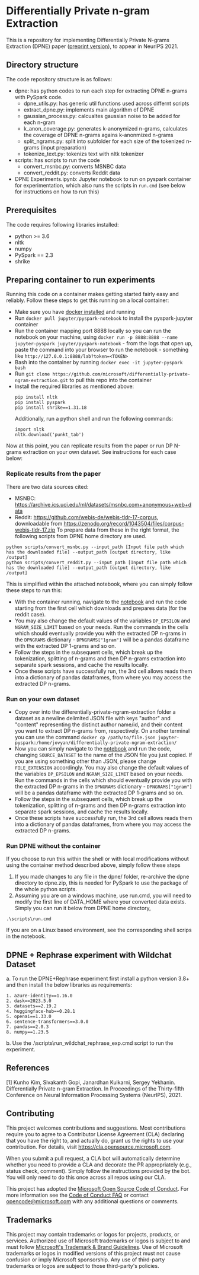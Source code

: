 # Differentially Private n-gram Extraction
This is a repository for implementing Differentially Private N-grams Extraction (DPNE) paper ([preprint version](https://arxiv.org/abs/2108.02831)), to appear in NeurIPS 2021.

## Directory structure

The code repository structure is as follows:
- dpne: has python codes to run each step for extracting DPNE n-grams with PySpark code.
  - dpne_utils.py: has generic util functions used across differnt scripts
  - extract_dpne.py: implements main algorithm of DPNE
  - gaussian_process.py: calcualtes gaussian noise to be added for each n-gram
  - k_anon_coverage.py: generates k-anonymized n-grams, calculates the coverage of DPNE n-grams agains k-anonmized n-grams
  - split_ngrams.py: split into subfolder for each size of the tokenized n-grams (input preparation)
  - tokenize_text.py: tokenizs text with nltk tokenizer
- scripts: has scripts to run the code
  - convert_msnbc.py: converts MSNBC data
  - convert_reddit.py: converts Reddit data
- DPNE Experiments.ipynb: Jupyter notebook to run on pyspark container for experimentation, which also runs the scripts in `run.cmd` (see below for instructions on how to run this)

## Prerequisites

The code requires following libraries installed:
- python >= 3.6
- nltk
- numpy
- PySpark == 2.3
- shrike

## Preparing container to run experiments
Running this code on a container makes getting started fairly easy and reliably. Follow these steps to get this running on a local container:
- Make sure you have [docker installed](https://docs.docker.com/engine/install/) and running
- Run `docker pull jupyter/pyspark-notebook` to install the pyspark-jupyter container
- Run the container mapping port 8888 locally so you can run the notebook on your machine, using `docker run -p 8888:8888 --name jupyter-pyspark jupyter/pyspark-notebook` - from the logs that open up, paste the command into your browser to run the notebook - something like `http://127.0.0.1:8888/lab?token=<TOKEN>`
- Bash into the container by running `docker exec -it jupyter-pyspark bash`
- Run `git clone https://github.com/microsoft/differentially-private-ngram-extraction.git` to pull this repo into the container
- Install the required libraries as mentioned above:
  ```
  pip install nltk
  pip install pyspark
  pip install shrike==1.31.18
  ```
  Additionally, run a python shell and run the following commands:
  ```
  import nltk
  nltk.download('punkt_tab')
  ```
Now at this point, you can replicate results from the paper or run DP N-grams extraction on your own dataset. See instructions for each case below:

### Replicate results from the paper
There are two data sources cited:
- MSNBC: https://archive.ics.uci.edu/ml/datasets/msnbc.com+anonymous+web+data
- Reddit: https://github.com/webis-de/webis-tldr-17-corpus, 
downloadable from https://zenodo.org/record/1043504/files/corpus-webis-tldr-17.zip
To prepare data from these in the right format, the following scripts from DPNE home directory are used. 
```
python scripts/convert_msnbc.py --input_path [Input file path which has the downloaded file] --output_path [output directory, like /output]
python scripts/convert_reddit.py --input_path [Input file path which has the downloaded file] --output_path [output directory, like /output]
```
This is simplified within the attached notebook, where you can simply follow these steps to run this:
 - With the container running, navigate to the [notebook](http://127.0.0.1:8888/lab/tree/differentially-private-ngram-extraction/DPNE%20Experiments.ipynb) and run the code starting from the first cell which downloads and prepares data (for the reddit case).
 - You may also change the default values of the variables `DP_EPSILON` and `NGRAM_SIZE_LIMIT` based on your needs. Run the commands in the cells which should eventually provide you with the extracted DP n-grams in the `DPNGRAMS` dictionary - `DPNGRAMS["1gram"]` will be a pandas dataframe with the extracted DP 1-grams and so on.
 - Follow the steps in the subsequent cells, which break up the tokenization, splitting of n-grams and then DP n-grams extraction into separate spark sessions, and cache the results locally.
 - Once these scripts have successfully run, the 3rd cell allows reads them into a dictionary of pandas dataframes, from where you may access the extracted DP n-grams.


### Run on your own dataset
- Copy over into the differentially-private-ngram-extraction folder a dataset as a newline delimited JSON file with keys "author" and "content" representing the distinct author name/id, and their content you want to extract DP n-grams from, respectively. On another terminal you can use the command `docker cp /path/to/file.json jupyter-pyspark:/home/jovyan/differentially-private-ngram-extraction/`
- Now you can simply navigate to the [notebook](http://127.0.0.1:8888/lab/tree/differentially-private-ngram-extraction/DPNE%20Experiments.ipynb) and run the code, changing `SOURCE_DATASET` to the name of the JSON file you just copied. If you are using something other than JSON, please change `FILE_EXTENSION` accordingly. You may also change the default values of the variables `DP_EPSILON` and `NGRAM_SIZE_LIMIT` based on your needs. Run the commands in the cells which should eventually provide you with the extracted DP n-grams in the `DPNGRAMS` dictionary - `DPNGRAMS["1gram"]` will be a pandas dataframe with the extracted DP 1-grams and so on.
- Follow the steps in the subsequent cells, which break up the tokenization, splitting of n-grams and then DP n-grams extraction into separate spark sessions, and cache the results locally.
- Once these scripts have successfully run, the 3rd cell allows reads them into a dictionary of pandas dataframes, from where you may access the extracted DP n-grams.

### Run DPNE without the container
If you choose to run this within the shell or with local modifications without using the container method described above, simply follow these steps
1. If you made changes to any file in the dpne/ folder, re-archive the dpne directory to dpne.zip, this is needed for PySpark to use the package of the whole python scripts.
2. Assuming you are on a windows machine, use run.cmd, you will need to modify the first line of DATA_HOME where your converted data exists. Simply you can run it below from DPNE home directory,
```
.\scripts\run.cmd
```
If you are on a Linux based environment, see the corresponding shell scrips in the notebook.

## DPNE + Rephrase experiment with Wildchat Dataset
a. To run the DPNE+Rephrase experiment first install a python version 3.8+ and then install the below libraries as requirements:

```
1. azure-identity==1.16.0
2. dask==2023.5.0
3. datasets==2.19.2
4. huggingface-hub==0.28.1
5. openai==1.33.0
6. sentence-transformers==3.0.0
7. pandas==2.0.3
8. numpy==1.23.5
```

b. Use the .\scripts\run_wildchat_rephrase_exp.cmd script to run the experiment.
## References
[1] Kunho Kim, Sivakanth Gopi, Janardhan Kulkarni, Sergey Yekhanin. Differentially Private n-gram Extraction. In Proceedings of the Thirty-fifth Conference on Neural Information Processing Systems (NeurIPS), 2021.

## Contributing

This project welcomes contributions and suggestions.  Most contributions require you to agree to a
Contributor License Agreement (CLA) declaring that you have the right to, and actually do, grant us
the rights to use your contribution. For details, visit https://cla.opensource.microsoft.com.

When you submit a pull request, a CLA bot will automatically determine whether you need to provide
a CLA and decorate the PR appropriately (e.g., status check, comment). Simply follow the instructions
provided by the bot. You will only need to do this once across all repos using our CLA.

This project has adopted the [Microsoft Open Source Code of Conduct](https://opensource.microsoft.com/codeofconduct/).
For more information see the [Code of Conduct FAQ](https://opensource.microsoft.com/codeofconduct/faq/) or
contact [opencode@microsoft.com](mailto:opencode@microsoft.com) with any additional questions or comments.

## Trademarks

This project may contain trademarks or logos for projects, products, or services. Authorized use of Microsoft 
trademarks or logos is subject to and must follow 
[Microsoft's Trademark & Brand Guidelines](https://www.microsoft.com/en-us/legal/intellectualproperty/trademarks/usage/general).
Use of Microsoft trademarks or logos in modified versions of this project must not cause confusion or imply Microsoft sponsorship.
Any use of third-party trademarks or logos are subject to those third-party's policies.
